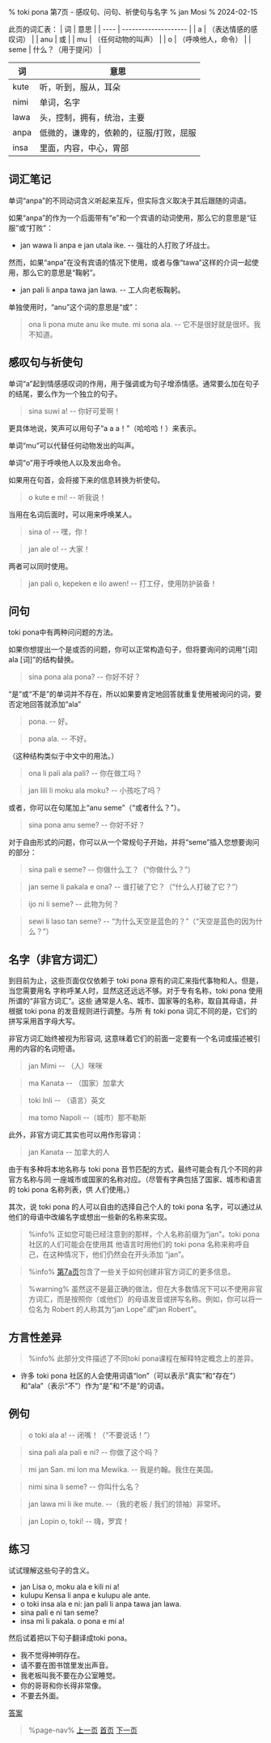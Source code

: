 % toki pona 第7页 - 感叹句、问句、祈使句与名字
% jan Mosi
% 2024-02-15

此页的词汇表：
| 词   | 意思                 |
| ---- | -------------------- |
| a    | （表达情感的感叹词） |
| anu  | 或                   |
| mu   | （任何动物的叫声）   |
| o    | （呼唤他人，命令）   |
| seme | 什么？（用于提问）   |

| 词   | 意思                                    |
| ---- | --------------------------------------- |
| kute | 听，听到，服从，耳朵                    |
| nimi | 单词，名字                              |
| lawa | 头，控制，拥有，统治，主要              |
| anpa | 低微的，谦卑的，依赖的，征服/打败，屈服 |
| insa | 里面，内容，中心，胃部                  |

## 词汇笔记

单词“anpa”的不同动词含义听起来互斥，但实际含义取决于其后跟随的词语。

如果“anpa”的作为一个后面带有“e”和一个宾语的动词使用，那么它的意思是“征服”或“打败”：

* jan wawa li anpa e jan utala ike. -- 强壮的人打败了坏战士。

然而，如果“anpa”在没有宾语的情况下使用，或者与像“tawa”这样的介词一起使用，那么它的意思是“鞠躬”。

* jan pali li anpa tawa jan lawa. -- 工人向老板鞠躬。

单独使用时，“anu”这个词的意思是“或”：

> ona li pona mute anu ike mute. mi sona ala. -- 它不是很好就是很坏。我不知道。

## 感叹句与祈使句

单词“a”起到情感感叹词的作用，用于强调或为句子增添情感。通常要么加在句子的结尾，要么作为一个独立的句子。

> sina suwi a! -- 你好可爱啊！

更具体地说，笑声可以用句子“a a a！”（哈哈哈！）来表示。

单词“mu”可以代替任何动物发出的叫声。

单词“o”用于呼唤他人以及发出命令。

如果用在句首，会将接下来的信息转换为祈使句。

> o kute e mi! -- 听我说！

当用在名词后面时，可以用来呼唤某人。

> sina o! -- 嘿，你！

> jan ale o! -- 大家！

两者可以同时使用。

> jan pali o, kepeken e ilo awen! -- 打工仔，使用防护装备！

## 问句

toki pona中有两种问问题的方法。

如果你想提出一个是或否的问题，你可以正常构造句子，但将要询问的词用“[词] ala [词]”的结构替换。

> sina pona ala pona? -- 你好不好？

“是”或“不是”的单词并不存在，所以如果要肯定地回答就重复使用被询问的词，要否定地回答就添加“ala”

> pona. -- 好。

> pona ala. -- 不好。

（这种结构类似于中文中的用法。）

> ona li pali ala pali? -- 你在做工吗？

> jan lili li moku ala moku? -- 小孩吃了吗？

或者，你可以在句尾加上“anu seme”（“或者什么？”）。

> sina pona anu seme? -- 你好不好？

对于自由形式的问题，你可以从一个常规句子开始，并将“seme”插入您想要询问的部分：

> sina pali e seme? -- 你做什么工？（“你做什么？”）

> jan seme li pakala e ona? -- 谁打破了它？（“什么人打破了它？”）

> ijo ni li seme? -- 此物为何？

> sewi li laso tan seme? -- “为什么天空是蓝色的？”（“天空是蓝色的因为什么？”）

## 名字（非官方词汇）

到目前为止，这些页面仅仅依赖于 toki pona 原有的词汇来指代事物和人。但是，当您需要用名
字称呼某人时，显然这还远远不够。对于专有名称，toki pona 使用所谓的“非官方词汇”。这些
通常是人名、城市、国家等的名称，取自其母语，并根据 toki pona 的发音规则进行调整。与所
有 toki pona 词汇不同的是，它们的拼写采用首字母大写。

非官方词汇始终被视为形容词, 这意味着它们的前面一定要有一个名词或描述被引用的内容的名词短语。

> jan Mimi -- （人）咪咪

> ma Kanata -- （国家）加拿大

> toki Inli -- （语言）英文

> ma tomo Napoli --（城市）那不勒斯

此外，非官方词汇其实也可以用作形容词：

> jan Kanata -- 加拿大的人

由于有多种将本地名称与 toki pona 音节匹配的方式，最终可能会有几个不同的非官方名称与同
一座城市或国家的名称对应。（尽管有字典包括了国家、城市和语言的 toki pona 名称列表，供
人们使用。）

其次，说 toki pona 的人可以自由的选择自己个人的 toki pona 名字，可以通过从他们的母语中改编名字或想出一些新的名称来实现。

> %info%
> 正如您可能已经注意到的那样，个人名称前缀为“jan”。toki pona 社区的人们可能会在使用其
> 他语言时用他们的 toki pona 名称来称呼自己，在这种情况下，他们仍然会在开头添加
> “jan”。

> %info%
> [第7a页](zh/7a)包含了一些关于如何创建非官方词汇的更多信息。

> %warning%
> 虽然这不是最正确的做法，但在大多数情况下可以不使用非官方词汇，而是按照你（或他们）的母语发音或拼写名称。例如，你可以将一位名为 Robert 的人称其为“jan Lope”_或_“jan Robert”。

## 方言性差异

> %info%
> 此部分文件描述了不同toki pona课程在解释特定概念上的差异。

* 许多 toki pona 社区的人会使用词语“lon”（可以表示“真实”和“存在”）和“ala”（表示“不”）作为“是”和“不是”的词语。

## 例句

> o toki ala a! -- 闭嘴！（“不要说话！”）

> sina pali ala pali e ni? -- 你做了这个吗？

> mi jan San. mi lon ma Mewika. -- 我是约翰。我住在美国。

> nimi sina li seme? -- 你叫什么名？

> jan lawa mi li ike mute. --（我的老板 / 我们的领袖）非常坏。

> jan Lopin o, toki! -- 嗨，罗宾！

## 练习

试试理解这些句子的含义。

* jan Lisa o, moku ala e kili ni a!
* kulupu Kensa li anpa e kulupu ale ante.
* o toki insa ala e ni: jan pali li anpa tawa jan lawa.
* sina pali e ni tan seme? 
* insa mi li pakala. o pona e mi a!

然后试着把以下句子翻译成toki pona。

* 我不觉得神明存在。
* 请不要在图书馆里发出声音。
* 我老板叫我不要在办公室睡觉。
* 你的哥哥和你长得非常像。
* 不要去外面。

[答案](zh/answers#p7)

> %page-nav%
> [上一页](zh/6)
> [首页](zh)
> [下一页](zh/8)
